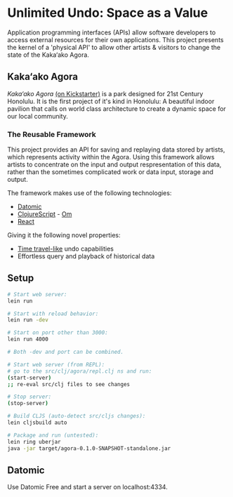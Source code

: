 # Unlimited Undo: Space as a Value

Application programming interfaces (APIs) allow software developers to access external resources for their own applications. This project presents the kernel of a 'physical API' to allow other artists & visitors to change the state of the Kaka‘ako Agora.

## Kaka‘ako Agora

*Kaka‘ako Agora* [(on Kickstarter)](https://www.kickstarter.com/projects/1872441385/kakaako-agora-an-indoor-public-park-by-atelier-bow) is a park designed for 21st Century Honolulu. It is the first project of it's kind in Honolulu: A beautiful indoor pavilion that calls on world class architecture to create a dynamic space for our local community.

### The Reusable Framework

This project provides an API for saving and replaying data stored by artists, which represents activity within the Agora. Using this framework allows artists to concentrate on the input and output respresentation of this data, rather than the sometimes complicated work or data input, storage and output.

The framework makes use of the following technologies:
* [Datomic](http://www.datomic.com/)
* [ClojureScript](https://github.com/clojure/clojurescript) - [Om](https://github.com/swannodette/om)
* [React](http://facebook.github.io/react/)

Giving it the following novel properties:
* [Time travel-like](http://swannodette.github.io/2013/12/31/time-travel/) undo capabilities
* Effortless query and playback of historical data


## Setup

```` bash
# Start web server:
lein run

# Start with reload behavior:
lein run -dev

# Start on port other than 3000:
lein run 4000

# Both -dev and port can be combined.
````

````bash
# Start web server (from REPL):
# go to the src/clj/agora/repl.clj ns and run:
(start-server)
;; re-eval src/clj files to see changes

# Stop server:
(stop-server)
````

````bash
# Build CLJS (auto-detect src/cljs changes):
lein cljsbuild auto
````

````bash
# Package and run (untested):
lein ring uberjar
java -jar target/agora-0.1.0-SNAPSHOT-standalone.jar
````

## Datomic
Use Datomic Free and start a server on localhost:4334.


